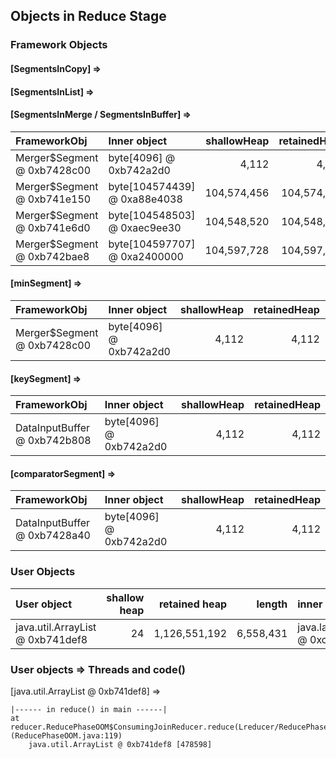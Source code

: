 ## Objects in Reduce Stage

### Framework Objects

#### [SegmentsInCopy] => 


#### [SegmentsInList] => 


#### [SegmentsInMerge / SegmentsInBuffer] => 

| FrameworkObj 	| Inner object 	| shallowHeap 	| retainedHeap 	| TaskId 	|
| :----------- | :----------- | -----------: | -----------: | -----------: |
| Merger$Segment @ 0xb7428c00	| byte[4096] @ 0xb742a2d0	| 4,112	| 4,112	|-1	|
| Merger$Segment @ 0xb741e150	| byte[104574439] @ 0xa88e4038	| 104,574,456	| 104,574,456	|9	|
| Merger$Segment @ 0xb741e6d0	| byte[104548503] @ 0xaec9ee30	| 104,548,520	| 104,548,520	|5	|
| Merger$Segment @ 0xb742bae8	| byte[104597707] @ 0xa2400000	| 104,597,728	| 104,597,728	|3	|


#### [minSegment] => 

| FrameworkObj 	| Inner object 	| shallowHeap 	| retainedHeap 	| TaskId 	|
| :----------- | :----------- | -----------: | -----------: |-----------: |
| Merger$Segment @ 0xb7428c00	| byte[4096] @ 0xb742a2d0	| 4,112	| 4,112	|-1	|


#### [keySegment] => 

| FrameworkObj 	| Inner object 	| shallowHeap 	| retainedHeap 	|
| :----------- | :----------- | -----------: | -----------: |
| DataInputBuffer @ 0xb742b808	| byte[4096] @ 0xb742a2d0	| 4,112	| 4,112	|

#### [comparatorSegment] => 

| FrameworkObj 	| Inner object 	| shallowHeap 	| retainedHeap 	|
| :----------- | :----------- | -----------: | -----------: |
| DataInputBuffer @ 0xb7428a40	| byte[4096] @ 0xb742a2d0	| 4,112	| 4,112	|


### User Objects

| User object | shallow heap | retained heap | length | inner object | inner size | threads | code() |
|:------------| ------------:| -------------:| ------:|:------------ | ----------:| :------ | :------|
| java.util.ArrayList @ 0xb741def8 | 24 | 1,126,551,192 | 6,558,431 | java.lang.String @ 0xc5524f88 | 256 | main | reduce |

### User objects => Threads and code() 

[java.util.ArrayList @ 0xb741def8] =>

	|------ in reduce() in main ------|
	at reducer.ReducePhaseOOM$ConsumingJoinReducer.reduce(Lreducer/ReducePhaseOOM$TextPair;Ljava/util/Iterator;Lorg/apache/hadoop/mapred/OutputCollector;Lorg/apache/hadoop/mapred/Reporter;)V (ReducePhaseOOM.java:119)
		java.util.ArrayList @ 0xb741def8 [478598]


